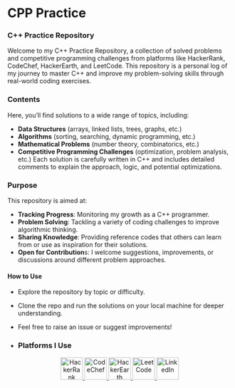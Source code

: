 # CPP Practice
<h3>C++ Practice Repository</h3>
Welcome to my C++ Practice Repository, a collection of solved problems and competitive programming challenges from platforms like HackerRank, CodeChef, HackerEarth, and LeetCode. This repository is a personal log of my journey to master C++ and improve my problem-solving skills through real-world coding exercises.

**<h3>Contents</h3>**
Here, you’ll find solutions to a wide range of topics, including:

- **Data Structures** (arrays, linked lists, trees, graphs, etc.)
- **Algorithms** (sorting, searching, dynamic programming, etc.)
- **Mathematical Problems** (number theory, combinatorics, etc.)
- **Competitive Programming Challenges** (optimization, problem analysis, etc.)
Each solution is carefully written in C++ and includes detailed comments to explain the approach, logic, and potential optimizations.

**<h3>Purpose</h3>**
This repository is aimed at:

- **Tracking Progress**: Monitoring my growth as a C++ programmer.
- **Problem Solving**: Tackling a variety of coding challenges to improve algorithmic thinking.
- **Sharing Knowledge**: Providing reference codes that others can learn from or use as inspiration for their solutions.
- **Open for Contribution**s: I welcome suggestions, improvements, or discussions around different problem approaches.

**<h4>How to Use</h4>**
- Explore the repository by topic or difficulty.
- Clone the repo and run the solutions on your local machine for deeper understanding.
- Feel free to raise an issue or suggest improvements!

- <h3>Platforms I Use</h3>

<p align="center">
  <a href="https://www.hackerrank.com/profile/guptasanjeevani1">
    <img src="https://cdn.worldvectorlogo.com/logos/hackerrank.svg" alt="HackerRank" width="50" height="50"/>
  </a>
  <a href="https://www.codechef.com/users/sanjeevani09">
    <img src="https://s3.amazonaws.com/codechef_shared/sites/all/themes/abessive/logo.svg" alt="CodeChef" width="50" height="50"/>
  </a>
  <a href="https://www.hackerearth.com/@guptasanjeevani970/">
    <img src="https://upload.wikimedia.org/wikipedia/commons/e/e8/HackerEarth_logo.png" alt="HackerEarth" width="50" height="50"/>
  </a>
  <a href="https://leetcode.com/u/SanjeevaniGupta/">
    <img src="https://upload.wikimedia.org/wikipedia/commons/1/19/LeetCode_logo_black.png" alt="LeetCode" width="50" height="50"/>
  </a>
  <a href="https://www.linkedin.com/in/sanjeevani-gupta-a59819216">
    <img src="https://cdn.worldvectorlogo.com/logos/linkedin-icon-2.svg" alt="LinkedIn" width="50" height="50"/>
  </a>
</p>

